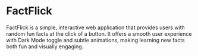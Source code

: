 # FactFlick

FactFlick is a simple, interactive web application that provides users with random fun facts at the click of a button. It offers a smooth user experience with Dark Mode toggle and subtle animations, making learning new facts both fun and visually engaging.
